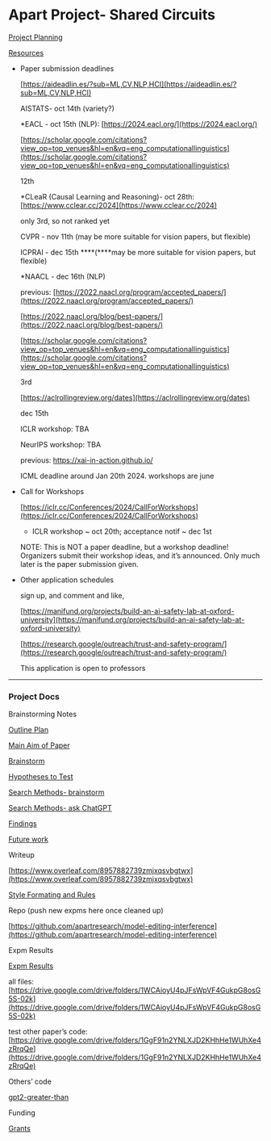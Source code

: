 # Apart Project- Shared Circuits

[Project Planning](Apart%20Project-%20Shared%20Circuits%2045e3959d9536467ba08a6f99a756df79/Project%20Planning%203798a71e7c5d4a888cad9a7d25a1275c.md)

[Resources](Apart%20Project-%20Shared%20Circuits%2045e3959d9536467ba08a6f99a756df79/Resources%20ffd628ad9f5f4c1d8c12a4997611bbb3.md)

- Paper submission deadlines
    
    
    [https://aideadlin.es/?sub=ML,CV,NLP,HCI](https://aideadlin.es/?sub=ML,CV,NLP,HCI)
    
    AISTATS- oct 14th (variety?)
    
    *EACL - oct 15th (NLP): [https://2024.eacl.org/](https://2024.eacl.org/)
    
    [https://scholar.google.com/citations?view_op=top_venues&hl=en&vq=eng_computationallinguistics](https://scholar.google.com/citations?view_op=top_venues&hl=en&vq=eng_computationallinguistics)
    
    12th
    
    *CLeaR (Causal Learning and Reasoning)- oct 28th: [https://www.cclear.cc/2024](https://www.cclear.cc/2024)
    
    only 3rd, so not ranked yet
    
    CVPR - nov 11th (may be more suitable for vision papers, but flexible)
    
    ICPRAI - dec 15th ****(****may be more suitable for vision papers, but flexible)
    
    *NAACL - dec 16th (NLP)
    
    previous: [https://2022.naacl.org/program/accepted_papers/](https://2022.naacl.org/program/accepted_papers/)
    
    [https://2022.naacl.org/blog/best-papers/](https://2022.naacl.org/blog/best-papers/)
    
    [https://scholar.google.com/citations?view_op=top_venues&hl=en&vq=eng_computationallinguistics](https://scholar.google.com/citations?view_op=top_venues&hl=en&vq=eng_computationallinguistics)
    
    3rd
    
    [https://aclrollingreview.org/dates](https://aclrollingreview.org/dates)
    
    dec 15th
    
    ICLR workshop: TBA
    
    NeurIPS workshop: TBA
    
    previous: https://xai-in-action.github.io/
    
    ICML deadline around Jan 20th 2024. workshops are june
    
- Call for Workshops
    
    [https://iclr.cc/Conferences/2024/CallForWorkshops](https://iclr.cc/Conferences/2024/CallForWorkshops)
    
    * ICLR workshop ~ oct 20th; acceptance notif ~ dec 1st
    
    NOTE: This is NOT a paper deadline, but a workshop deadline! Organizers submit their workshop ideas, and it’s announced. Only much later is the paper submission given.
    
- Other application schedules
    
    sign up, and comment and like,
    
    [https://manifund.org/projects/build-an-ai-safety-lab-at-oxford-university](https://manifund.org/projects/build-an-ai-safety-lab-at-oxford-university)
    
    [https://research.google/outreach/trust-and-safety-program/](https://research.google/outreach/trust-and-safety-program/)
    
    This application is open to professors
    

---

### Project Docs

Brainstorming Notes

[Outline Plan](Apart%20Project-%20Shared%20Circuits%2045e3959d9536467ba08a6f99a756df79/Outline%20Plan%203935b02babc84c70a2be3545257d9b3e.md)

[Main Aim of Paper](Apart%20Project-%20Shared%20Circuits%2045e3959d9536467ba08a6f99a756df79/Main%20Aim%20of%20Paper%20e8f679aa680247cfa76b19edb04c5233.md)

[Brainstorm](Apart%20Project-%20Shared%20Circuits%2045e3959d9536467ba08a6f99a756df79/Brainstorm%207f2162094b5d412187f4af9137210dc7.md)

[Hypotheses to Test](Apart%20Project-%20Shared%20Circuits%2045e3959d9536467ba08a6f99a756df79/Hypotheses%20to%20Test%2092b4e89245a142e89267edd9880ffa43.md)

[Search Methods- brainstorm](Apart%20Project-%20Shared%20Circuits%2045e3959d9536467ba08a6f99a756df79/Search%20Methods-%20brainstorm%2015a3020ab00b40adb79b0acf3622f5f4.md)

[Search Methods- ask ChatGPT](Apart%20Project-%20Shared%20Circuits%2045e3959d9536467ba08a6f99a756df79/Search%20Methods-%20ask%20ChatGPT%20c68457cff88c4c3ba4b7fc775684496a.md)

[Findings](Apart%20Project-%20Shared%20Circuits%2045e3959d9536467ba08a6f99a756df79/Findings%20dd87002c715d49c8a5f41f3a3d43be82.md)

[Future work](Apart%20Project-%20Shared%20Circuits%2045e3959d9536467ba08a6f99a756df79/Future%20work%20a8d30bf9c84546da862cb2a95da71dfc.md)

Writeup

[https://www.overleaf.com/8957882739zmjxqsvbgtwx](https://www.overleaf.com/8957882739zmjxqsvbgtwx)

[Style Formating and Rules](Apart%20Project-%20Shared%20Circuits%2045e3959d9536467ba08a6f99a756df79/Style%20Formating%20and%20Rules%20e17cd649ece749dba77f3cdcb19357a4.md)

Repo (push new expms here once cleaned up)

[https://github.com/apartresearch/model-editing-interference](https://github.com/apartresearch/model-editing-interference)

Expm Results

[Expm Results](Apart%20Project-%20Shared%20Circuits%2045e3959d9536467ba08a6f99a756df79/Expm%20Results%208de8fe5b943641ec92c4496843189d36.md)

all files: [https://drive.google.com/drive/folders/1WCAioyU4pJFsWpVF4GukpG8osG5S-02k](https://drive.google.com/drive/folders/1WCAioyU4pJFsWpVF4GukpG8osG5S-02k)

test other paper’s code: [https://drive.google.com/drive/folders/1GgF91n2YNLXJD2KHhHe1WUhXe4zRrqQe](https://drive.google.com/drive/folders/1GgF91n2YNLXJD2KHhHe1WUhXe4zRrqQe)

Others’ code

[gpt2-greater-than](Apart%20Project-%20Shared%20Circuits%2045e3959d9536467ba08a6f99a756df79/gpt2-greater-than%201d1763531c964ad28af1ee43c2253f19.md)

Funding

[Grants](Apart%20Project-%20Shared%20Circuits%2045e3959d9536467ba08a6f99a756df79/Grants%20feb38126ec674f9999143814dcb37b7a.md)